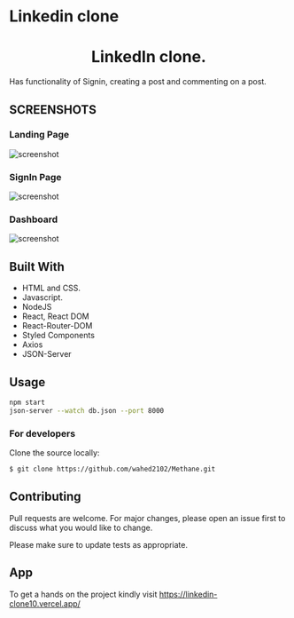 # Linkedin clone

<h1 align="center">LinkedIn clone.</h1>
Has functionality of Signin, creating a post and commenting on a post.

<h2>SCREENSHOTS</h2>
<h3>Landing Page</h3>

![screenshot](./readmeImages/ss1.PNG)

<h3>SignIn Page</h3>

![screenshot](./readmeImages/ss2.PNG)

<h3>Dashboard</h3>

![screenshot](./readmeImages/Dashboard.PNG)

## Built With
- HTML and CSS.
- Javascript.
- NodeJS
- React, React DOM
- React-Router-DOM
- Styled Components
- Axios
- JSON-Server

## Usage

```bash
npm start
json-server --watch db.json --port 8000
```


### For developers
Clone the source locally:
```sh
$ git clone https://github.com/wahed2102/Methane.git
```
## Contributing
Pull requests are welcome. For major changes, please open an issue first to discuss what you would like to change.

Please make sure to update tests as appropriate.


## App
To get a hands on the project kindly visit https://linkedin-clone10.vercel.app/
